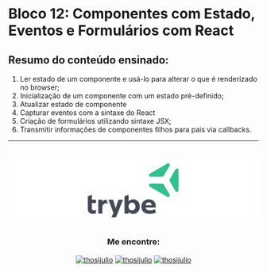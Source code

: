 # Bloco 12: Componentes com Estado, Eventos e Formulários com React

## Resumo do conteúdo ensinado:
1. Ler estado de um componente e usá-lo para alterar o que é renderizado no browser;
2. Inicialização de um componente com um estado pré-definido;
3. Atualizar estado de componente
4. Capturar eventos com a sintaxe do React
5. Criação de formulários utilizando sintaxe JSX;
6. Transmitir informações de componentes filhos para pais via callbacks.

---

<h1 align="center">
    <img alt="Trybe" src="https://github.com/thosijulio/trybe-projects/blob/main/trybe-logo.png"/>
</h1>
<h3 align=center>Me encontre:</h3>
<p align=center>
<a href="https://www.linkedin.com/in/thosijulio/" target="blank"><img align="center" src="https://cdn.jsdelivr.net/npm/simple-icons@3.0.1/icons/linkedin.svg" alt="thosijulio" height="20" width="20" /></a>
<a href="https://www.github.com/thosijulio/" target="blank"><img align="center" src="https://cdn.jsdelivr.net/npm/simple-icons@3.0.1/icons/github.svg" alt="thosijulio" height="20" width="20" /></a>
<a href="https://www.instagram.com/thosijulio" target="blank"><img align="center" src="https://cdn.jsdelivr.net/npm/simple-icons@3.0.1/icons/instagram.svg" alt="thosijulio" height="20" width="20" /></a>
</p>

